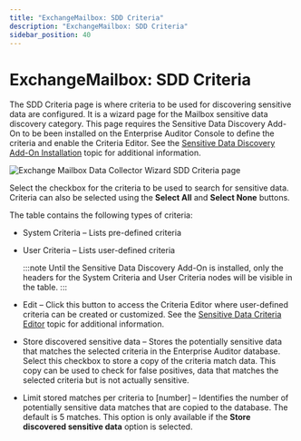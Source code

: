 ```yaml
---
title: "ExchangeMailbox: SDD Criteria"
description: "ExchangeMailbox: SDD Criteria"
sidebar_position: 40
---
```


# ExchangeMailbox: SDD Criteria

The SDD Criteria page is where criteria to be used for discovering sensitive data are configured. It
is a wizard page for the Mailbox sensitive data discovery category. This page requires the Sensitive
Data Discovery Add-On to be been installed on the Enterprise Auditor Console to define the criteria
and enable the Criteria Editor. See the
[Sensitive Data Discovery Add-On Installation](/docs/accessanalyzer/11.6/install/sensitivedatadiscovery/overview.md)
topic for additional information.

![Exchange Mailbox Data Collector Wizard SDD Criteria page](/images/accessanalyzer/11.6/admin/datacollector/exchangemailbox/sddcriteria.webp)

Select the checkbox for the criteria to be used to search for sensitive data. Criteria can also be
selected using the **Select All** and **Select None** buttons.

The table contains the following types of criteria:

- System Criteria – Lists pre-defined criteria
- User Criteria – Lists user-defined criteria

    :::note
    Until the Sensitive Data Discovery Add-On is installed, only the headers for the
    System Criteria and User Criteria nodes will be visible in the table.
    :::


- Edit – Click this button to access the Criteria Editor where user-defined criteria can be created
  or customized. See the
  [Sensitive Data Criteria Editor](/docs/accessanalyzer/11.6/sensitivedatadiscovery/criteriaeditor/overview.md)
  topic for additional information.
- Store discovered sensitive data – Stores the potentially sensitive data that matches the selected
  criteria in the Enterprise Auditor database. Select this checkbox to store a copy of the criteria
  match data. This copy can be used to check for false positives, data that matches the selected
  criteria but is not actually sensitive.
- Limit stored matches per criteria to [number] – Identifies the number of potentially sensitive
  data matches that are copied to the database. The default is 5 matches. This option is only
  available if the **Store discovered sensitive data** option is selected.
